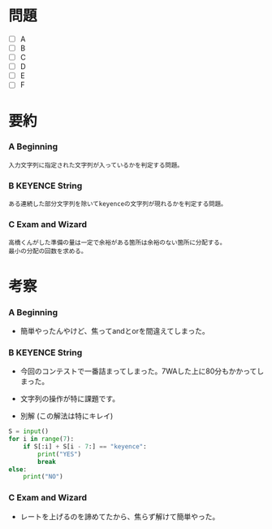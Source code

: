 # 問題
* [ ] A
* [ ] B
* [ ] C
* [ ] D
* [ ] E
* [ ] F

# 要約
### A Beginning
```text
入力文字列に指定された文字列が入っているかを判定する問題。
```

### B KEYENCE String
```text
ある連続した部分文字列を除いてkeyenceの文字列が現れるかを判定する問題。
```

### C Exam and Wizard
```text
高橋くんがした準備の量は一定で余裕がある箇所は余裕のない箇所に分配する。
最小の分配の回数を求める。
```

# 考察
### A Beginning
- 簡単やったんやけど、焦ってandとorを間違えてしまった。

### B KEYENCE String
- 今回のコンテストで一番詰まってしまった。7WAした上に80分もかかってしまった。
- 文字列の操作が特に課題です。

- 別解 (この解法は特にキレイ)

```python
S = input()
for i in range(7):
    if S[:i] + S[i - 7:] == "keyence":
        print("YES")
        break
else:
    print("NO")
```

### C Exam and Wizard
- レートを上げるのを諦めてたから、焦らず解けて簡単やった。
